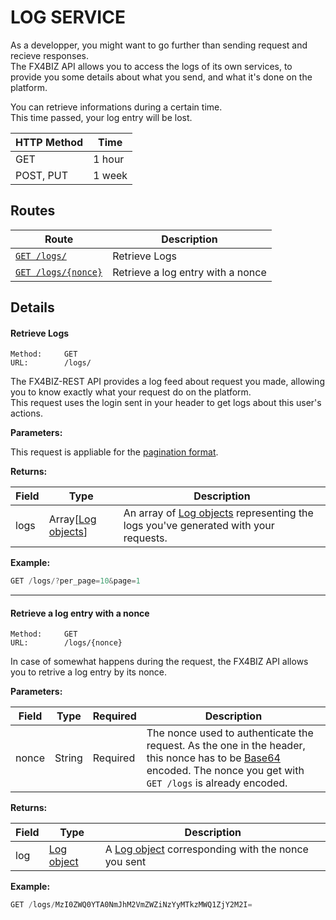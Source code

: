 # LOG SERVICE #  

As a developper, you might want to go further than sending request and recieve responses.  
The FX4BIZ API allows you to access the logs of its own services, to provide you some details about what you send, and what it's done on the platform.

You can retrieve informations during a certain time.  
This time passed, your log entry will be lost.

| HTTP Method | Time |
|-------------|------|
| GET | 1 hour |
| POST, PUT | 1 week |

## Routes ##

| Route | Description |
|-------|-------------|
| [`GET /logs/`](#get_logs) | Retrieve Logs |
| [`GET /logs/{nonce}`](#get_log) | Retrieve a log entry with a nonce |

## Details ##

#### <a id="get_logs"></a> Retrieve Logs ####
```
Method: 	GET
URL: 		/logs/
```
The FX4BIZ-REST API provides a log feed about request you made, allowing you to know exactly what your request do on the platform.  
This request uses the login sent in your header to get logs about this user's actions.

**Parameters:**

This request is appliable for the [pagination format](../conventions/formatingConventions.md#pagination).

**Returns:**

| Field | Type | Description |
|-------|------|-------------|
| logs | Array[[Log objects](../objects/objects.md#log_object)] | An array of [Log objects](../objects/objects.md#log_object) representing the logs you've generated with your requests. |

**Example:**
```js
GET /logs/?per_page=10&page=1
```

<hr />

#### <a id="get_log"></a> Retrieve a log entry with a nonce ####

```
Method: 	GET
URL: 		/logs/{nonce}
```
In case of somewhat happens during the request, the FX4BIZ API allows you to retrive a log entry by its nonce.  

**Parameters:**

| Field | Type | Required | Description |
|-------|------|----------|-------------|
| nonce | String | Required | The nonce used to authenticate the request. As the one in the header, this nonce has to be [Base64](http://fr.wikipedia.org/wiki/Base64) encoded. The nonce you get with `GET /logs` is already encoded. |

**Returns:**

| Field | Type | Description |
|-------|------|-------------|
| log | [Log object](../objects/objects.md#log_object) | A [Log object](../objects/objects.md#log_object) corresponding with the nonce you sent |

**Example:**
```js
GET /logs/MzI0ZWQ0YTA0NmJhM2VmZWZiNzYyMTkzMWQ1ZjY2M2I=
```

